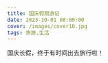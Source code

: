 ```yaml
---
title: 国庆假期游记
date: 2023-10-01 08:00:00
cover: /images/cover10.jpg
tags: 旅游,生活
---
```

国庆长假，终于有时间出去旅行啦！